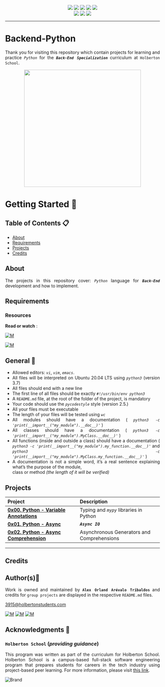 <p align="center">
<img src="https://img.shields.io/badge/LINUX-darkgreen.svg"/>
<img src="https://img.shields.io/badge/Shell-ligthgreen.svg"/>
<img src="https://img.shields.io/badge/Vim-green.svg"/>
<img src="https://img.shields.io/badge/Python-blue.svg"/>
<img src="https://img.shields.io/badge/Markdown-black.svg"/><br>
<img src="https://img.shields.io/github/repo-size/Alexoat76/holbertonschool-backend-python"/>
<img src="https://img.shields.io/github/languages/code-size/Alexoat76/holbertonschool-backend-python.svg"/>
<img src="https://img.shields.io/github/last-commit/Alexoat76/holbertonschool-backend-python?style=round-square"/>
</p>

---

# Backend-Python
<div style="text-align: justify">

Thank you for visiting this repository which contain projects for learning and practice *`Python`* for the ***`Back-End Specialization`*** curriculum at `Holberton School`.

<p align="center">
  <img width="380"  
        src="https://www.polyu.edu.hk/its/-/media/department/its/events/2022/1/20220118-event_basic-python-afternoon.gif"
  >
</p>

# Getting Started :running:	
<div style="text-align: justify">
	
## Table of Contents :clipboard:
* [About](#about)
* [Requirements](#requirements)
* [Projects](#projects)
* [Credits](#credits)

	
## About
The projects in this repository cover:
  *`Python`* language for ***`Back-End`*** development and how to implement.

## Requirements 

### Resources

**Read or watch** :

[![M](https://upload.wikimedia.org/wikipedia/commons/thumb/2/2f/Google_2015_logo.svg/80px-Google_2015_logo.svg.png)](https://www.google.com/search?q=python+for+backend&oq=python+for+backend&aqs=chrome..69i57j69i59j0i512l3j0i22i30l5.423j0j15&sourceid=chrome&ie=UTF-8)

[![M](https://upload.wikimedia.org/wikipedia/commons/thumb/e/e1/Logo_of_YouTube_%282015-2017%29.svg/70px-Logo_of_YouTube_%282015-2017%29.svg.png)](https://www.youtube.com/results?search_query=python+backend)

	
## General :page_with_curl:
<div style="text-align: justify">

- Allowed editors: *` vi `*, *` vim `*, *` emacs `*.  
- All files will be interpreted on Ubuntu 20.04 LTS using *` python3 `*  (version 3.7)
- All files should end with a new line
- The first line of all files should be exactly  *` #!/usr/bin/env python3 `*
- A `README.md` file, at the root of the folder of the project, is mandatory
- Your code should use the  *` pycodestyle `*  style (version 2.5.)
- All your files must be executable
- The length of your files will be tested using  *` wc `*
- All modules should have a documentation ( *` python3 -c 'print(__import__("my_module").__doc__)' `* )
- All classes should have a documentation ( *` python3 -c 'print(__import__("my_module").MyClass.__doc__)' `* )
- All functions (inside and outside a class) should have a documentation 
( *` python3 -c 'print(__import__("my_module").my_function.__doc__)' `*  and  
*` python3 -c 'print(__import__("my_module").MyClass.my_function.__doc__)' `* )
- A documentation is not a simple word, it’s a real sentence explaining what’s the purpose of the module, <br>
	class or method *(the length of it will be verified)*


## Projects 

| Project | Description |
| :--- | :---|
| **[0x00. Python - Variable Annotations](./0x00-python_variable_annotations)** | Typing and *`mypy`* libraries in Python |
| **[0x01. Python - Async](./0x01-python_async_function)** | ***`Async IO`*** |
| **[0x02. Python - Async Comprehension](./0x02-python_async_comprehension)** | Asynchronous Generators and Comprehensions |
  
---
	
## Credits

## Author(s):blue_book:

Work is owned and maintained by 
	**`Alex Orland Arévalo Tribaldos`**  and credits for `group projects` are displayed in the respective `README.md` files.

<3915@holbertonstudents.com>
	
[![M](https://upload.wikimedia.org/wikipedia/commons/thumb/9/91/Octicons-mark-github.svg/25px-Octicons-mark-github.svg.png)](https://github.com/Alexoat76)
[![M](https://upload.wikimedia.org/wikipedia/fr/thumb/c/c8/Twitter_Bird.svg/25px-Twitter_Bird.svg.png)](https://twitter.com/aoarevalot)
[![M](https://upload.wikimedia.org/wikipedia/commons/thumb/c/ca/LinkedIn_logo_initials.png/25px-LinkedIn_logo_initials.png)](https://www.linkedin.com/in/Alexoat76/)


## Acknowledgments :mega: 

### **`Holberton School`** (*providing guidance*)
	
This program was written as part of the curriculum for Holberton School.
Holberton School is a campus-based full-stack software engineering program
that prepares students for careers in the tech industry using project-based
peer learning. For more information,  please visit [this link](https://www.holbertonschool.com/).

![Brand](https://assets.website-files.com/6105315644a26f77912a1ada/610540e8b4cd6969794fe673_Holberton_School_logo-04-04.svg)

